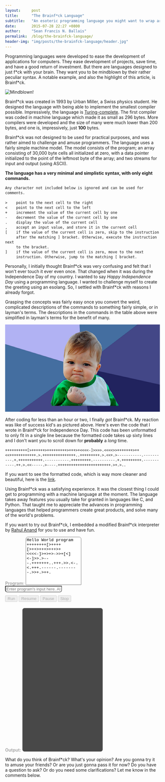 ```yaml
---
layout:     post
title:      "The Brainf*ck Language"
subtitle:   "An esoteric programming language you might want to wrap around your head"
date:       2015-07-28 22:27 +0800
author:     "Sean Francis N. Ballais"
permalink:  /blog/the-brainfck-language/
header-img: "img/posts/the-brainfck-language/header.jpg"
---
```


Programming languages were developed to ease the development of applications for computers. They ease development of projects, save time, and have a good return of investment. But there are languages designed to just f*ck with your brain. They want you to be mindblown by their rather peculiar syntax. A notable example, and also the highlight of this article, is Brainf\*ck.

<img src="/static/img/posts/the-brainfck-language/mindblown.gif" alt="Mindblown!" width="650" height="416">

Brainf\*ck was created in 1993 by Urban Miller, a Swiss physics student. He designed the language with being able to implement the smallest compiler possible. Impressively, the language is [Turing-complete](http://programmers.stackexchange.com/questions/132385/what-makes-a-language-turing-complete). The first compiler was coded in machine language which made it as small as 296 bytes. More compilers were developed and the size of many were much lower than 200 bytes, and one is, impressively, just **100** bytes.

Brainf\*ck was not designed to be used for practical purposes, and was rather aimed to challenge and amuse programmers. The language uses a fairly simple machine model. The model consists of the program; an array consisting of 30,000 byte cells all initialized at zero, with a data pointer initialized to the point of the leftmost byte of the array; and two streams for input and output (using ASCII).

**The language has a very minimal and simplistic syntax, with only eight commands.**
    
    Any character not included below is ignored and can be used for comments.

    >    point to the next cell to the right
    <    point to the next cell to the left
    +    increment the value of the current cell by one
    -    decrement the value of the current cell by one
    .    display the value of the current cell
    ,    accept an input value, and store it in the current cell
    [    if the value of the current cell is zero, skip to the instruction
         after the matching ] bracket. Otherwise, execute the instruction next
         to the bracket.
    ]    if the value of the current cell is zero, move to the next
         instruction. Otherwise, jump to the matching [ bracket.

Personally, I initially thought Brainf\*ck was very confusing and felt that I won't ever touch it ever even once. That changed when it was during the Independence Day of my country. I wanted to say *Happy Independence Day* using a programming language. I wanted to challenge myself to create the greeting using an esolang. So, I settled with Brainf*ck with reasons I already forgot.

Grasping the concepts was fairly easy once you convert the weird, complicated descriptions of the commands to something fairly simple, or in layman's terms. The descriptions in the commands in the table above were simplified in layman's terms for the benefit of many.

![Success!](/static/img/posts/the-brainfck-language/success-kid.jpg)

After coding for less than an hour or two, I finally *got* Brainf\*ck. My reaction was like of success kid's as pictured above. Here's even the code that I wrote in Brainf\*ck for Independence Day. This code has been unformatted to only fit in a single line because the formatted code takes up sixty lines and I don't want you to scroll down for **probably** a *long* time.
    
    ++++++++++[>++++++>+++++++++>+++>+<<<<-]>>>>.<<<<>>+++++++>++<<++++++++++++.>.+++++++++++++++..+++++++++.>.<<+.>-----------.----------.+.+++++++++++.-----------.+++++++++.----------.+.+++++++++.-----------.++.>.<<-----.>----.++++++++++++++++++++++++.>+.>..

If you want to see the formatted code, which is way more cleaner and beautiful, here is the [link](https://gist.github.com/seanballais/12d6706b54a0cacb2f4e).

Using Brainf\*ck was a satisfying experience. It was the closest thing I could get to programming with a machine language at the moment. The language takes away features you usually take for granted in languages like C, and Python. That taught me to appreciate the advances in programming languages that helped programmers create great products, and solve many of the world's problems.

If you want to try out Brainf\*ck, I embedded a modified Brainf\*ck interpreter by [Rahul Anand](https://github.com/eternalthinker/) for you to use and have fun.
<script type="text/javascript" src="/static/js/jquery.min.js"></script>
<script type="text/javascript" src="/static/js/brainfcked.js"></script>
<script type="text/javascript" src="/static/js/brainfck-manager.js"></script>
<div class="container-fluid" style="padding: 0;">
    <div class="row">
        <div class="col-md-12">
            <span style="color: #aaa;"><b>Program:</b></span>
            <textarea id="program" class="form-control" rows="10" style="border-top-left-radius: 7px; font-family: Consolas,Monaco,'Lucida Console','Liberation Mono','DejaVu Sans Mono','Bitstream Vera Sans Mono','Courier New', monospace; border-top-right-radius: 7px; border-bottom-left-radius: 0px; border-bottom-right-radius: 0px; margin-bottom: 0; resize: none;">
Hello World program
++++++++[>++++[>++>+++>+++>+<<<<-]>+>+>->>+[<]<-]>>.>---.+++++++..+++.>>.<-.<.+++.------.--------.>>+.>++.
            </textarea> 
        </div>
    </div>
    <div class="row">
        <div class="col-md-12">
            <input id="input" type="text" class="form-control" placeholder="Enter program's input here. Also supports ASCII values in the form \65, \255 etc and newline as \n" style="border-top-left-radius: 0px; border-top-right-radius: 0px; border-bottom-left-radius: 7px; border-bottom-right-radius: 7px; margin-top: 0; resize: none;">
        </div>
    </div>
    <div class="row" style="margin-top:10px; margin-bottom:10px;">  
        <div class="col-xs-12">
            <button type="button" id="run" class="btn btn-success" disabled>Run</button>
            <button type="button" id="resume" class="btn btn-success" disabled>Resume</button>
            <button type="button" id="pause" class="btn btn-warning" disabled>Pause</button>
            <button type="button" id="stop" class="btn btn-danger" disabled>Stop</button>
        </div>
    </div>
    <div class="row" style="font-size: 16px; margin-top:20px; margin-bottom:20px;">  
        <div class="col-xs-12">
            <b><span id="state" class="alert"></span></b>
            <b><span id="notification" class="alert"></span></b>
        </div>
    </div>
    <div class="row">  
        <div class="col-md-12">
            <span style="color: #aaa;"><b>Output:</b></span>
            <textarea id="output" class="form-control" rows="20" wrap="off" readonly style="background-color: #484848; color: #24D851; font-family: Consolas,Monaco,'Lucida Console','Liberation Mono','DejaVu Sans Mono','Bitstream Vera Sans Mono','Courier New', monospace; font-size: 20px; border-radius: 7px; resize: none;"></textarea> 
        </div>
    </div>
</div>

What do you think of Brainf*ck? What's your opinion? Are you gonna try it to amuse your friends? Or are you just gonna pass it for now? Do you have a question to ask? Or do you need some clarifications? Let me know in the comments below.